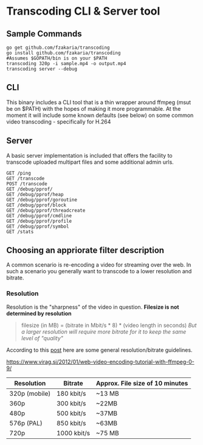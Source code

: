 # Transcoding CLI & Server tool

## Sample Commands

```
go get github.com/fzakaria/transcoding
go install github.com/fzakaria/transcoding
#Assumes $GOPATH/bin is on your $PATH
transcoding 320p -i sample.mp4 -o output.mp4  
transcoding server --debug
```

## CLI
This binary includes a CLI tool that is a thin wrapper around ffmpeg (msut be on $PATH) with the hopes of making it more programmable. At the moment it will include some known defaults (see below) on some common video transcoding - specifically for H.264

## Server
A basic server implementation is included that offers the facility to transcode uploaded multipart files and some additional admin urls.

```
GET /ping                                    
GET /transcode                               
POST /transcode                              
GET /debug/pprof/                            
GET /debug/pprof/heap                        
GET /debug/pprof/goroutine                   
GET /debug/pprof/block                       
GET /debug/pprof/threadcreate                
GET /debug/pprof/cmdline                     
GET /debug/pprof/profile                     
GET /debug/pprof/symbol                      
GET /stats    
```

## Choosing an appriorate filter description

A common scenario is re-encoding a video for streaming over the web. In such a scenario you generally want to transcode to a lower resolution and bitrate.

### Resolution
Resolution is the "sharpness" of the video in question. 
**Filesize is not determined by resolution**

> filesize (in MB) = (bitrate in Mbit/s * 8) * (video length in seconds)
*But a larger resolution will require more bitrate for it to keep the same level of "quality"*

According to this [post](https://www.virag.si/2012/01/web-video-encoding-tutorial-with-ffmpeg-0-9/) here are some general resolution/bitrate guidelines.

https://www.virag.si/2012/01/web-video-encoding-tutorial-with-ffmpeg-0-9/


Resolution    | Bitrate       | Approx. File size of 10 minutes
------------- | ------------- | -------------------------------
320p (mobile) | 180 kbit/s    | ~13 MB
360p          | 300 kbit/s    |	~22MB
480p          |	500 kbit/s    | ~37MB
576p (PAL)    | 850 kbit/s    | ~63MB
720p          | 1000 kbit/s   | ~75 MB
